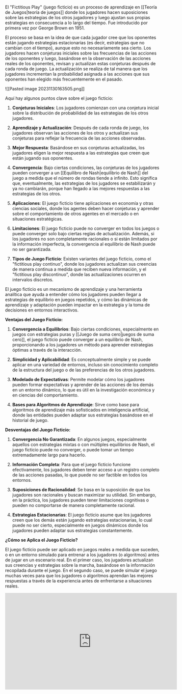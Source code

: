 El "Fictitious Play" (juego ficticio) es un proceso de aprendizaje en [[Teoría de Juegos|teoría de juegos]] donde los jugadores hacen suposiciones sobre las estrategias de los otros jugadores y luego ajustan sus propias estrategias en consecuencia a lo largo del tiempo. Fue introducido por primera vez por George Brown en 1951.

El proceso se basa en la idea de que cada jugador cree que los oponentes están jugando estrategias estacionarias (es decir, estrategias que no cambian con el tiempo), aunque esto no necesariamente sea cierto. Los jugadores hacen conjeturas iniciales sobre las frecuencias de las acciones de los oponentes y luego, basándose en la observación de las acciones reales de los oponentes, revisan y actualizan estas conjeturas después de cada ronda de juego. La actualización se realiza de tal manera que los jugadores incrementan la probabilidad asignada a las acciones que sus oponentes han elegido más frecuentemente en el pasado.

![[Pasted image 20231130163505.png]]

Aquí hay algunos puntos clave sobre el juego ficticio:

1. **Conjeturas Iniciales**: Los jugadores comienzan con una conjetura inicial sobre la distribución de probabilidad de las estrategias de los otros jugadores.
    
2. **Aprendizaje y Actualización**: Después de cada ronda de juego, los jugadores observan las acciones de los otros y actualizan sus conjeturas para reflejar la frecuencia de las acciones observadas.
    
3. **Mejor Respuesta**: Basándose en sus conjeturas actualizadas, los jugadores eligen la mejor respuesta a las estrategias que creen que están jugando sus oponentes.
    
4. **Convergencia**: Bajo ciertas condiciones, las conjeturas de los jugadores pueden converger a un [[Equilibro de Nash|equilibrio de Nash]] del juego a medida que el número de rondas tiende a infinito. Esto significa que, eventualmente, las estrategias de los jugadores se estabilizarán y ya no cambiarán, porque han llegado a las mejores respuestas a las estrategias de los otros.
    
5. **Aplicaciones**: El juego ficticio tiene aplicaciones en economía y otras ciencias sociales, donde los agentes deben hacer conjeturas y aprender sobre el comportamiento de otros agentes en el mercado o en situaciones estratégicas.
    
6. **Limitaciones**: El juego ficticio puede no converger en todos los juegos o puede converger solo bajo ciertas reglas de actualización. Además, si los jugadores no son completamente racionales o si están limitados por la información imperfecta, la convergencia al equilibrio de Nash puede no ser garantizada.
    
7. **Tipos de Juego Ficticio**: Existen variantes del juego ficticio, como el "fictitious play continuo", donde los jugadores actualizan sus creencias de manera continua a medida que reciben nueva información, y el "fictitious play discontinuo", donde las actualizaciones ocurren en intervalos discretos.
    

El juego ficticio es un mecanismo de aprendizaje y una herramienta analítica que ayuda a entender cómo los jugadores pueden llegar a estrategias de equilibrio en juegos repetidos, y cómo las dinámicas de aprendizaje y adaptación pueden impactar en la estrategia y la toma de decisiones en entornos interactivos.


**Ventajas del Juego Ficticio:**

1. **Convergencia a Equilibrios**: Bajo ciertas condiciones, especialmente en juegos con estrategias puras y [[Juego de suma cero|juegos de suma cero]], el juego ficticio puede converger a un equilibrio de Nash, proporcionando a los jugadores un método para aprender estrategias óptimas a través de la interacción.
    
2. **Simplicidad y Aplicabilidad**: Es conceptualmente simple y se puede aplicar en una variedad de entornos, incluso sin conocimiento completo de la estructura del juego o de las preferencias de los otros jugadores.
    
3. **Modelado de Expectativas**: Permite modelar cómo los jugadores pueden formar expectativas y aprender de las acciones de los demás en un entorno dinámico, lo que es útil en la investigación económica y en ciencias del comportamiento.
    
4. **Bases para Algoritmos de Aprendizaje**: Sirve como base para algoritmos de aprendizaje más sofisticados en inteligencia artificial, donde las entidades pueden adaptar sus estrategias basándose en el historial de juego.
    

**Desventajas del Juego Ficticio:**

1. **Convergencia No Garantizada**: En algunos juegos, especialmente aquellos con estrategias mixtas o con múltiples equilibrios de Nash, el juego ficticio puede no converger, o puede tomar un tiempo extremadamente largo para hacerlo.
    
2. **Información Completa**: Para que el juego ficticio funcione efectivamente, los jugadores deben tener acceso a un registro completo de las acciones pasadas, lo que puede no ser factible en todos los entornos.
    
3. **Suposiciones de Racionalidad**: Se basa en la suposición de que los jugadores son racionales y buscan maximizar su utilidad. Sin embargo, en la práctica, los jugadores pueden tener limitaciones cognitivas o pueden no comportarse de manera completamente racional.
    
4. **Estrategias Estacionarias**: El juego ficticio asume que los jugadores creen que los demás están jugando estrategias estacionarias, lo cual puede no ser cierto, especialmente en juegos dinámicos donde los jugadores pueden adaptar sus estrategias constantemente.

**¿Cómo se Aplica el Juego Ficticio?**

El juego ficticio puede ser aplicado en juegos reales a medida que suceden, o en un entorno simulado para entrenar a los jugadores (o algoritmos) antes de jugar en un escenario real. En el primer caso, los jugadores actualizan sus creencias y estrategias sobre la marcha, basándose en la información recopilada durante el juego. En el segundo caso, se puede simular el juego muchas veces para que los jugadores o algoritmos aprendan las mejores respuestas a través de la experiencia antes de enfrentarse a situaciones reales.


<iframe width="560" height="315" src="https://www.youtube.com/embed/_XIdEr-wtJg?si=rZxsFHQcknl8StEI" title="YouTube video player" frameborder="0" allow="accelerometer; autoplay; clipboard-write; encrypted-media; gyroscope; picture-in-picture; web-share" allowfullscreen></iframe>

